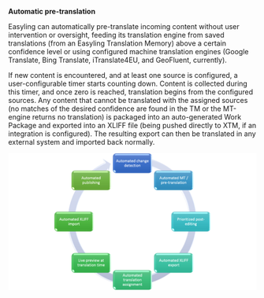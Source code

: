 **Automatic pre-translation**<br>

Easyling can automatically pre-translate incoming content without user intervention or oversight, feeding its translation engine from saved translations (from an Easyling Translation Memory) above a certain confidence level or using configured machine translation engines (Google Translate, Bing Translate, iTranslate4EU, and GeoFluent, currently).

If new content is encountered, and at least one source is configured, a user-configurable timer starts counting down. Content is collected during this timer, and once zero is reached, translation begins from the configured sources. Any content that cannot be translated with the assigned sources (no matches of the desired confidence are found in the TM or the MT-engine returns no translation) is packaged into an auto-generated Work Package and exported into an XLIFF file (being pushed directly to XTM, if an integration is configured). The resulting export can then be translated in any external system and imported back normally.

![Automation possibilities](/img/WorkflowSummary.png)
